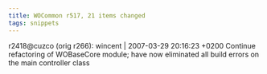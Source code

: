 ```yaml
---
title: WOCommon r517, 21 items changed
tags: snippets
---
```


r2418@cuzco (orig r266): wincent | 2007-03-29 20:16:23 +0200 Continue refactoring of WOBaseCore module; have now eliminated all build errors on the main controller class
